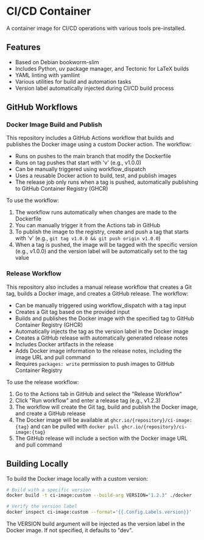 # CI/CD Container

A container image for CI/CD operations with various tools pre-installed.

## Features

- Based on Debian bookworm-slim
- Includes Python, uv package manager, and Tectonic for LaTeX builds
- YAML linting with yamllint
- Various utilities for build and automation tasks
- Version label automatically injected during CI/CD build process

## GitHub Workflows

### Docker Image Build and Publish

This repository includes a GitHub Actions workflow that builds and publishes the Docker image using a custom Docker action. The workflow:

- Runs on pushes to the main branch that modify the Dockerfile
- Runs on tag pushes that start with 'v' (e.g., v1.0.0)
- Can be manually triggered using workflow_dispatch
- Uses a reusable Docker action to build, test, and publish images
- The release job only runs when a tag is pushed, automatically publishing to GitHub Container Registry (GHCR)

To use the workflow:

1. The workflow runs automatically when changes are made to the Dockerfile
2. You can manually trigger it from the Actions tab in GitHub
3. To publish the image to the registry, create and push a tag that starts with 'v' (e.g., `git tag v1.0.0 && git push origin v1.0.0`)
4. When a tag is pushed, the image will be tagged with the specific version (e.g., v1.0.0) and the version label will be automatically set to the tag value

### Release Workflow

This repository also includes a manual release workflow that creates a Git tag, builds a Docker image, and creates a GitHub release. The workflow:

- Can be manually triggered using workflow_dispatch with a tag input
- Creates a Git tag based on the provided input
- Builds and publishes the Docker image with the specified tag to GitHub Container Registry (GHCR)
- Automatically injects the tag as the version label in the Docker image
- Creates a GitHub release with automatically generated release notes
- Includes Docker artifacts in the release
- Adds Docker image information to the release notes, including the image URL and pull command
- Requires `packages: write` permission to push images to GitHub Container Registry

To use the release workflow:

1. Go to the Actions tab in GitHub and select the "Release Workflow"
2. Click "Run workflow" and enter a release tag (e.g., v1.2.3)
3. The workflow will create the Git tag, build and publish the Docker image, and create a GitHub release
4. The Docker image will be available at `ghcr.io/{repository}/ci-image:{tag}` and can be pulled with `docker pull ghcr.io/{repository}/ci-image:{tag}`
5. The GitHub release will include a section with the Docker image URL and pull command

## Building Locally

To build the Docker image locally with a custom version:

```bash
# Build with a specific version
docker build -t ci-image:custom --build-arg VERSION="1.2.3" ./docker

# Verify the version label
docker inspect ci-image:custom --format='{{.Config.Labels.version}}'
```

The VERSION build argument will be injected as the version label in the Docker image. If not specified, it defaults to "dev".
